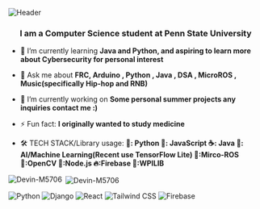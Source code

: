 ![Header](https://capsule-render.vercel.app/api?type=waving&color=0:6EE7B7,100:3B82F6&height=200&section=header&text=Welcome%20to%20My%20GitHub!&fontSize=40&fontColor=ffffff)

<h3 align="center"> I am a Computer Science student at Penn State University</h3>

- 🌱 I’m currently learning **Java and Python, and aspiring to learn more about Cybersecurity for personal interest**

- 💬 Ask me about **FRC, Arduino , Python , Java , DSA , MicroROS , Music(specifically Hip-hop and RNB)**

- 🔭 I’m currently working on **Some personal summer projects any inquiries contact me :)**

- ⚡ Fun fact: **I originally wanted to study medicine**

- 🛠️ TECH STACK/Library usage: **🐍: Python 📜: JavaScript  ☕: Java  🧠: AI/Machine Learning(Recent use TensorFlow Lite)  🦾:Mirco-ROS 👀:OpenCV   🐢:Node.js  🔥:Firebase  🤖:WPILIB**

<p><img align="left" src="https://github-readme-stats.vercel.app/api/top-langs?username=Devin-M5706&show_icons=true&locale=en&theme=tokyonight&layout=compact" alt="Devin-M5706" /></p>

<p>&nbsp;<img align="center" src="https://github-readme-stats.vercel.app/api?username=Devin-M5706&show_icons=true&theme=tokyonight&locale=en" alt="Devin-M5706" /></p>

![Python](https://img.shields.io/badge/Python-3.10-blue?logo=python&logoColor=white)
![Django](https://img.shields.io/badge/Django-4.2-green?logo=django&logoColor=white)
![React](https://img.shields.io/badge/React-18-blue?logo=react&logoColor=white)
![Tailwind CSS](https://img.shields.io/badge/TailwindCSS-3.4-cyan?logo=tailwindcss&logoColor=white)
![Firebase](https://img.shields.io/badge/Firebase-Auth-yellow?logo=firebase&logoColor=white)



<!--
**Devin-M5706/Devin-M5706** is a ✨ _special_ ✨ repository because its `README.md` (this file) appears on your GitHub profile.

Here are some ideas to get you started:

- 🔭 I’m currently working on ...
- 🌱 I’m currently learning ...
- 👯 I’m looking to collaborate on ...
- 🤔 I’m looking for help with ...
- 💬 Ask me about ...
- 📫 How to reach me: ...
- 😄 Pronouns: ...
- ⚡ Fun fact: ...
[![Anurag's GitHub stats](https://github-readme-stats.vercel.app/apiDevin-M5706anuraghazra)](https://github.com/anuraghazra/github-readme-stats)
-->
